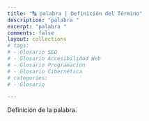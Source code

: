 ```yaml
---
title: "🔠 palabra | Definición del Término"
description: "palabra "
excerpt: "palabra "
comments: false
layout: collections
# tags:
# - Glosario SEO
# - Glosario Accesibilidad Web
# - Glosario Programación
# - Glosario Cibernética
# categories:
# - Glosario

---
```


Definición de la palabra.